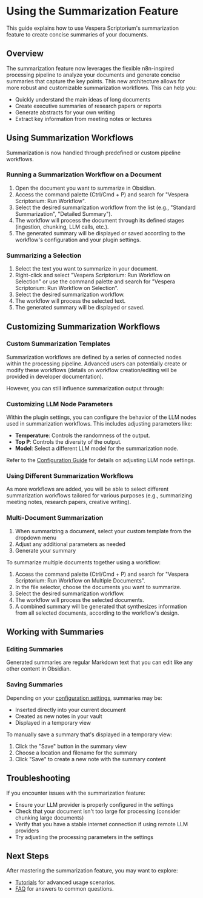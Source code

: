 # Using the Summarization Feature

This guide explains how to use Vespera Scriptorium's summarization feature to create concise summaries of your documents.

## Overview

The summarization feature now leverages the flexible n8n-inspired processing pipeline to analyze your documents and generate concise summaries that capture the key points. This new architecture allows for more robust and customizable summarization workflows. This can help you:

- Quickly understand the main ideas of long documents
- Create executive summaries of research papers or reports
- Generate abstracts for your own writing
- Extract key information from meeting notes or lectures

## Using Summarization Workflows

Summarization is now handled through predefined or custom pipeline workflows.

### Running a Summarization Workflow on a Document

1. Open the document you want to summarize in Obsidian.
2. Access the command palette (Ctrl/Cmd + P) and search for "Vespera Scriptorium: Run Workflow".
3. Select the desired summarization workflow from the list (e.g., "Standard Summarization", "Detailed Summary").
4. The workflow will process the document through its defined stages (ingestion, chunking, LLM calls, etc.).
5. The generated summary will be displayed or saved according to the workflow's configuration and your plugin settings.

### Summarizing a Selection

1. Select the text you want to summarize in your document.
2. Right-click and select "Vespera Scriptorium: Run Workflow on Selection" or use the command palette and search for "Vespera Scriptorium: Run Workflow on Selection".
3. Select the desired summarization workflow.
4. The workflow will process the selected text.
5. The generated summary will be displayed or saved.

## Customizing Summarization Workflows

### Custom Summarization Templates

Summarization workflows are defined by a series of connected nodes within the processing pipeline. Advanced users can potentially create or modify these workflows (details on workflow creation/editing will be provided in developer documentation).

However, you can still influence summarization output through:

### Customizing LLM Node Parameters

Within the plugin settings, you can configure the behavior of the LLM nodes used in summarization workflows. This includes adjusting parameters like:

- **Temperature**: Controls the randomness of the output.
- **Top P**: Controls the diversity of the output.
- **Model**: Select a different LLM model for the summarization node.

Refer to the [Configuration Guide](configuration.md) for details on adjusting LLM node settings.

### Using Different Summarization Workflows

As more workflows are added, you will be able to select different summarization workflows tailored for various purposes (e.g., summarizing meeting notes, research papers, creative writing).

### Multi-Document Summarization

1. When summarizing a document, select your custom template from the dropdown menu
2. Adjust any additional parameters as needed
3. Generate your summary

To summarize multiple documents together using a workflow:

1. Access the command palette (Ctrl/Cmd + P) and search for "Vespera Scriptorium: Run Workflow on Multiple Documents".
2. In the file selector, choose the documents you want to summarize.
3. Select the desired summarization workflow.
4. The workflow will process the selected documents.
5. A combined summary will be generated that synthesizes information from all selected documents, according to the workflow's design.

## Working with Summaries

### Editing Summaries

Generated summaries are regular Markdown text that you can edit like any other content in Obsidian.

### Saving Summaries

Depending on your [configuration settings](configuration.md), summaries may be:

- Inserted directly into your current document
- Created as new notes in your vault
- Displayed in a temporary view

To manually save a summary that's displayed in a temporary view:

1. Click the "Save" button in the summary view
2. Choose a location and filename for the summary
3. Click "Save" to create a new note with the summary content

## Troubleshooting

If you encounter issues with the summarization feature:

- Ensure your LLM provider is properly configured in the settings
- Check that your document isn't too large for processing (consider chunking large documents)
- Verify that you have a stable internet connection if using remote LLM providers
- Try adjusting the processing parameters in the settings

## Next Steps

After mastering the summarization feature, you may want to explore:

- [Tutorials](../tutorials/README.md) for advanced usage scenarios.
- [FAQ](../faq.md) for answers to common questions.